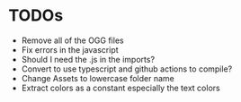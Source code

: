 # TODOs

- Remove all of the OGG files
- Fix errors in the javascript
- Should I need the .js in the imports?
- Convert to use typescript and github actions to compile?
- Change Assets to lowercase folder name
- Extract colors as a constant especially the text colors
